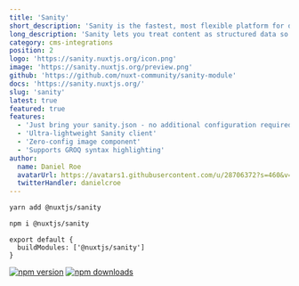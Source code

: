```yaml
---
title: 'Sanity'
short_description: 'Sanity is the fastest, most flexible platform for delivering content to digital devices and products.'
long_description: 'Sanity lets you treat content as structured data so you can flow it across APIs to power experiences wherever you might need them.'
category: cms-integrations
position: 2
logo: 'https://sanity.nuxtjs.org/icon.png'
image: 'https://sanity.nuxtjs.org/preview.png'
github: 'https://github.com/nuxt-community/sanity-module'
docs: 'https://sanity.nuxtjs.org/'
slug: 'sanity'
latest: true
featured: true
features:
  - 'Just bring your sanity.json - no additional configuration required'
  - 'Ultra-lightweight Sanity client'
  - 'Zero-config image component'
  - 'Supports GROQ syntax highlighting'
author:
  name: Daniel Roe
  avatarUrl: https://avatars1.githubusercontent.com/u/28706372?s=460&v=4
  twitterHandler: danielcroe
---
```


<code-group>
<code-block label="Yarn" active>

```bash
yarn add @nuxtjs/sanity
```

  </code-block>
  <code-block label="NPM">

```bash
npm i @nuxtjs/sanity
```

  </code-block>
</code-group>

```js{}[nuxt.config.js]
export default {
  buildModules: ['@nuxtjs/sanity']
}
```

<docs-button :docs="docs"></docs-button>

<base-author :author="author"></base-author>

<div class="flex mt-4 space-x-2">
  <a href="https://npmjs.com/package/@nuxtjs/sanity" rel="nofollow"><img src="https://camo.githubusercontent.com/b54a5ddba1a78fec90822dcd4f3f6ccac5e93332/68747470733a2f2f696d672e736869656c64732e696f2f6e706d2f762f406e7578746a732f73616e6974792f6c61746573742e737667" alt="npm version" data-canonical-src="https://img.shields.io/npm/v/@nuxtjs/sanity/latest.svg" style="max-width:100%;"></a>
  <a href="https://npmjs.com/package/@nuxtjs/sanity" rel="nofollow"><img src="https://camo.githubusercontent.com/169be3264f076e0c19633d8845fcf2593ce1a55c/68747470733a2f2f696d672e736869656c64732e696f2f6e706d2f646d2f406e7578746a732f73616e6974792e737667" alt="npm downloads" data-canonical-src="https://img.shields.io/npm/dm/@nuxtjs/sanity.svg" style="max-width:100%;"></a>
</div>
